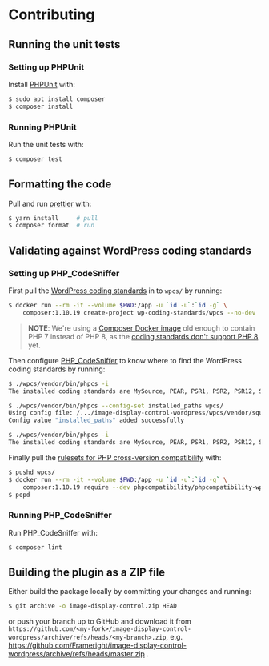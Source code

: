 # Contributing

## Running the unit tests

### Setting up PHPUnit

Install [PHPUnit](https://phpunit.readthedocs.io/en/9.5/installation.html)
with:

```bash
$ sudo apt install composer
$ composer install
```

### Running PHPUnit

Run the unit tests with:

```bash
$ composer test
```

## Formatting the code

Pull and run [prettier](https://github.com/prettier/plugin-php) with:

```bash
$ yarn install     # pull
$ composer format  # run
```

## Validating against WordPress coding standards

### Setting up PHP_CodeSniffer

First pull the
[WordPress coding standards](https://github.com/WordPress/WordPress-Coding-Standards)
in to `wpcs/` by running:

```bash
$ docker run --rm -it --volume $PWD:/app -u `id -u`:`id -g` \
    composer:1.10.19 create-project wp-coding-standards/wpcs --no-dev
```

> **NOTE**: We're using a
> [Composer Docker image](https://hub.docker.com/_/composer/) old enough to
> contain PHP 7 instead of PHP 8, as the
> [coding standards don't support PHP 8](https://github.com/WordPress/WordPress-Coding-Standards/issues/2070)
> yet.

Then configure [PHP_CodeSniffer](https://github.com/squizlabs/PHP_CodeSniffer)
to know where to find the WordPress coding standards by running:

```bash
$ ./wpcs/vendor/bin/phpcs -i
The installed coding standards are MySource, PEAR, PSR1, PSR2, PSR12, Squiz and Zend

$ ./wpcs/vendor/bin/phpcs --config-set installed_paths wpcs/
Using config file: /.../image-display-control-wordpress/wpcs/vendor/squizlabs/php_codesniffer/CodeSniffer.conf
Config value "installed_paths" added successfully

$ ./wpcs/vendor/bin/phpcs -i
The installed coding standards are MySource, PEAR, PSR1, PSR2, PSR12, Squiz, Zend, WordPress, WordPress-Core, WordPress-Docs and WordPress-Extra
```

Finally pull the
[rulesets for PHP cross-version compatibility](https://github.com/PHPCompatibility/PHPCompatibilityWP)
with:

```bash
$ pushd wpcs/
$ docker run --rm -it --volume $PWD:/app -u `id -u`:`id -g` \
    composer:1.10.19 require --dev phpcompatibility/phpcompatibility-wp:"*"
$ popd
```

### Running PHP_CodeSniffer

Run PHP_CodeSniffer with:

```bash
$ composer lint
```

## Building the plugin as a ZIP file

Either build the package locally by committing your changes and running:

```bash
$ git archive -o image-display-control.zip HEAD
```

or push your branch up to GitHub and download it from
`https://github.com/<my-fork>/image-display-control-wordpress/archive/refs/heads/<my-branch>.zip`,
e.g.
https://github.com/Frameright/image-display-control-wordpress/archive/refs/heads/master.zip
.
